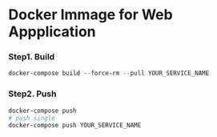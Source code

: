 # Docker Immage for Web Appplication

### Step1. Build

```powershell
docker-compose build --force-rm --pull YOUR_SERVICE_NAME
```



### Step2. Push

```powershell
docker-compose push
# push single
docker-compose push YOUR_SERVICE_NAME
```

